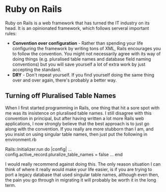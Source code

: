 # Ruby on Rails
Ruby on Rails is a web framework that has turned the IT industry on its head.  It is an opinionated framework, which follows serveral important rules:

  * **Convention over configuration** - Rather than spending your life configuring the framework by writing tons of XML, Rails encourages you to follow the convention.  You might not necessarily agree with its way of doing things (e.g. pluralised table names and database field naming conventions) but you will save yourself a lot of extra work by just accepting the standard.
  * **DRY** - Don't repeat yourself.  If you find yourself doing the same thing over and over again, there's probably a better way.

## Turning off Pluralised Table Names
When I first started programming in Rails, one thing that hit a sore spot with me was its insistence on pluralised table names.  I still disagree with this convention in principal, but after having written a lot more Rails web applications, I now strongly believe that the best approach is to just go along with the convention.  If you really are more stubborn than I am, and you insist on using singular table names, then just put the following in environment.rb

  Rails::Initializer.run do |config|
  ...
    config.active_record.pluralize_table_names = false
  ...
  end

I would really recommend against doing this.  The only reason situation I can think of where it really would make your life easier, is if you are trying to port a legacy database that used singular table names, although even then, the pain you go through in migrating it will probably be worth it in the long term.